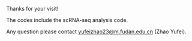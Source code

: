 Thanks for your visit!

The codes include the scRNA-seq analysis code.

Any question please contact yufeizhao23@m.fudan.edu.cn (Zhao Yufei).
